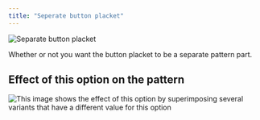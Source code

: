 ```yaml
---
title: "Seperate button placket"
---
```


![Separate button placket](seperatebuttonplacket.svg)

Whether or not you want the button placket to be a separate pattern part.

## Effect of this option on the pattern

![This image shows the effect of this option by superimposing several variants that have a different value for this option](simon_seperatebuttonplacket_sample.svg "Effect of this option on the pattern")
